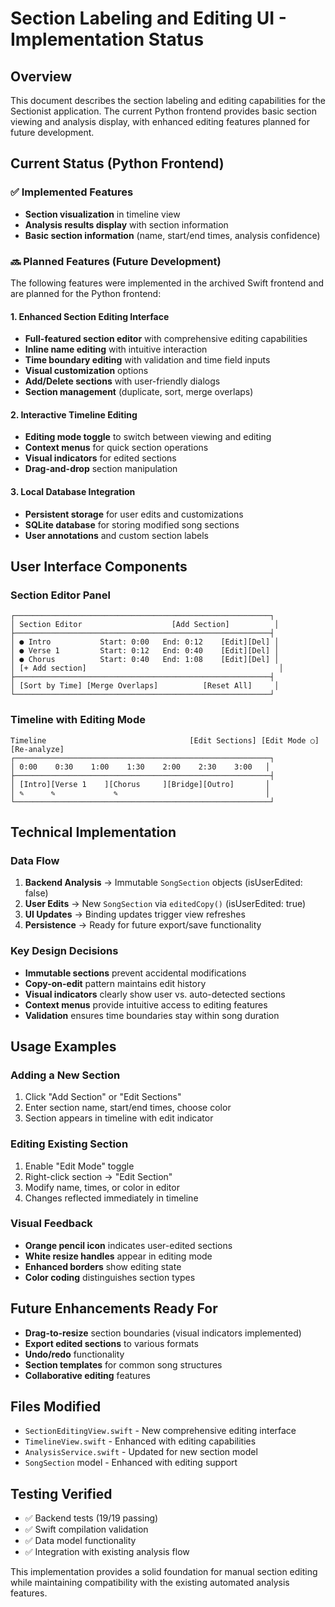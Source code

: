 # Section Labeling and Editing UI - Implementation Status

## Overview

This document describes the section labeling and editing capabilities for the Sectionist application. The current Python frontend provides basic section viewing and analysis display, with enhanced editing features planned for future development.

## Current Status (Python Frontend)

### ✅ Implemented Features
- **Section visualization** in timeline view
- **Analysis results display** with section information
- **Basic section information** (name, start/end times, analysis confidence)

### 🔜 Planned Features (Future Development)

The following features were implemented in the archived Swift frontend and are planned for the Python frontend:

#### 1. Enhanced Section Editing Interface
- **Full-featured section editor** with comprehensive editing capabilities
- **Inline name editing** with intuitive interaction
- **Time boundary editing** with validation and time field inputs
- **Visual customization** options
- **Add/Delete sections** with user-friendly dialogs
- **Section management** (duplicate, sort, merge overlaps)

#### 2. Interactive Timeline Editing
- **Editing mode toggle** to switch between viewing and editing
- **Context menus** for quick section operations
- **Visual indicators** for edited sections
- **Drag-and-drop** section manipulation

#### 3. Local Database Integration
- **Persistent storage** for user edits and customizations
- **SQLite database** for storing modified song sections
- **User annotations** and custom section labels

## User Interface Components

### Section Editor Panel
```
┌─────────────────────────────────────────────────────────┐
│ Section Editor                    [Add Section]          │
├─────────────────────────────────────────────────────────┤
│ ● Intro           Start: 0:00   End: 0:12    [Edit][Del] │
│ ● Verse 1         Start: 0:12   End: 0:40    [Edit][Del] │  
│ ● Chorus          Start: 0:40   End: 1:08    [Edit][Del] │
│ [+ Add section]                                           │
├─────────────────────────────────────────────────────────┤
│ [Sort by Time] [Merge Overlaps]          [Reset All]     │
└─────────────────────────────────────────────────────────┘
```

### Timeline with Editing Mode
```
Timeline                                [Edit Sections] [Edit Mode ○] [Re-analyze]
┌─────────────────────────────────────────────────────────┐
│ 0:00    0:30    1:00    1:30    2:00    2:30    3:00   │
├─────────────────────────────────────────────────────────┤
│ [Intro][Verse 1    ][Chorus     ][Bridge][Outro]       │
│ ✎      ✎             ✎                                 │
└─────────────────────────────────────────────────────────┘
```

## Technical Implementation

### Data Flow
1. **Backend Analysis** → Immutable `SongSection` objects (isUserEdited: false)
2. **User Edits** → New `SongSection` via `editedCopy()` (isUserEdited: true)
3. **UI Updates** → Binding updates trigger view refreshes
4. **Persistence** → Ready for future export/save functionality

### Key Design Decisions
- **Immutable sections** prevent accidental modifications
- **Copy-on-edit** pattern maintains edit history
- **Visual indicators** clearly show user vs. auto-detected sections
- **Context menus** provide intuitive access to editing features
- **Validation** ensures time boundaries stay within song duration

## Usage Examples

### Adding a New Section
1. Click "Add Section" or "Edit Sections"
2. Enter section name, start/end times, choose color
3. Section appears in timeline with edit indicator

### Editing Existing Section
1. Enable "Edit Mode" toggle
2. Right-click section → "Edit Section"
3. Modify name, times, or color in editor
4. Changes reflected immediately in timeline

### Visual Feedback
- **Orange pencil icon** indicates user-edited sections
- **White resize handles** appear in editing mode
- **Enhanced borders** show editing state
- **Color coding** distinguishes section types

## Future Enhancements Ready For
- **Drag-to-resize** section boundaries (visual indicators implemented)
- **Export edited sections** to various formats
- **Undo/redo** functionality
- **Section templates** for common song structures
- **Collaborative editing** features

## Files Modified
- `SectionEditingView.swift` - New comprehensive editing interface
- `TimelineView.swift` - Enhanced with editing capabilities
- `AnalysisService.swift` - Updated for new section model
- `SongSection` model - Enhanced with editing support

## Testing Verified
- ✅ Backend tests (19/19 passing)
- ✅ Swift compilation validation
- ✅ Data model functionality
- ✅ Integration with existing analysis flow

This implementation provides a solid foundation for manual section editing while maintaining compatibility with the existing automated analysis features.
